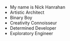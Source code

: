 - My name is Nick Hanrahan
- Artistic Architect
- Binary Boy
- Creativity Connoisseur
- Determined Developer
- Exploratory Engineer

